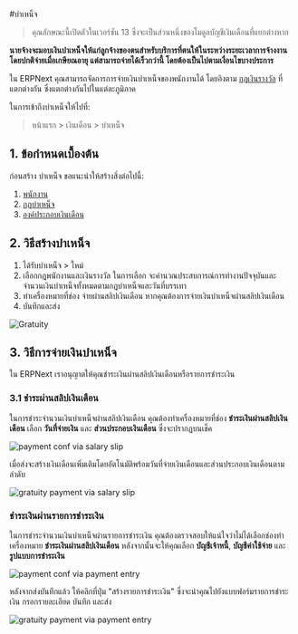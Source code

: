 <!-- add-breadcrumbs -->
#บำเหน็จ

> คุณลักษณะนี้เปิดตัวในเวอร์ชัน 13 ซึ่งจะเป็นส่วนหนึ่งของโมดูลบัญชีเงินเดือนที่แยกต่างหาก

**นายจ้างจะมอบเงินบำเหน็จให้แก่ลูกจ้างของตนสำหรับบริการที่ตนให้ในระหว่างระยะเวลาการจ้างงาน โดยปกติจ่ายเมื่อเกษียณอายุ แต่สามารถจ่ายได้เร็วกว่านี้ โดยต้องเป็นไปตามเงื่อนไขบางประการ**

ใน ERPNext คุณสามารถจัดการการจ่ายเงินบำเหน็จของพนักงานได้ โดยอิงตาม [กฎเงินรางวัล](/docs/user/manual/th/human-resources/gratuity) ที่แตกต่างกัน ซึ่งแตกต่างกันไปในแต่ละภูมิภาค

ในการเข้าถึงบำเหน็จให้ไปที่:

> หน้าแรก > เงินเดือน > บำเหน็จ

## 1. ข้อกำหนดเบื้องต้น

ก่อนสร้าง บำเหน็จ ขอแนะนำให้สร้างสิ่งต่อไปนี้:

1. [พนักงาน](/docs/user/manual/th/human-resources/employee)
1. [กฎบำเหน็จ](/docs/user/manual/th/human-resources/gratuity)
1. [องค์ประกอบเงินเดือน](/docs/user/manual/th/human-resources/salary-component)

## 2. วิธีสร้างบำเหน็จ

1. ได้รับบำเหน็จ > ใหม่
1. เลือกกฎพนักงานและเงินรางวัล ในการเลือก จะคำนวณประสบการณ์การทำงานปัจจุบันและจำนวนเงินบำเหน็จทั้งหมดตามกฎบำเหน็จและวันที่บรรเทา
1. ทำเครื่องหมายที่ช่อง จ่ายผ่านสลิปเงินเดือน หากคุณต้องการจ่ายเงินบำเหน็จผ่านสลิปเงินเดือน
1. บันทึกและส่ง

<img class="screenshot" alt="Gratuity" src="{{docs_base_url}}/assets/img/human-resources/gratuity.png">

## 3. วิธีการจ่ายเงินบำเหน็จ

ใน ERPNext เราอนุญาตให้คุณชำระเงินผ่านสลิปเงินเดือนหรือรายการชำระเงิน

### 3.1 ชำระผ่านสลิปเงินเดือน
ในการชำระจำนวนเงินบำเหน็จผ่านสลิปเงินเดือน คุณต้องทำเครื่องหมายที่ช่อง **ชำระเงินผ่านสลิปเงินเดือน** เลือก **วันที่จ่ายเงิน** และ **ส่วนประกอบเงินเดือน** ซึ่งจะปรากฏบนเช็ค

<img class="screenshot" alt="payment conf via salary slip" src="{{docs_base_url}}/assets/img/human-resources/payment-conf-via-salary-slip.png">

เมื่อส่งจะสร้างเงินเดือนเพิ่มเติมโดยอัตโนมัติพร้อมวันที่จ่ายเงินเดือนและส่วนประกอบเงินเดือนตามลำดับ

<img class="screenshot" alt="gratuity payment via salary slip" src="{{docs_base_url}}/assets/img/human-resources/gratuity-payment-via-salary-slip.png">

### ชำระเงินผ่านรายการชำระเงิน
ในการชำระจำนวนเงินบำเหน็จผ่านรายการชำระเงิน คุณต้องตรวจสอบให้แน่ใจว่าไม่ได้เลือกช่องทำเครื่องหมาย **ชำระเงินผ่านสลิปเงินเดือน** หลังจากนั้นจะให้คุณเลือก **บัญชีเจ้าหนี้**, **บัญชีค่าใช้จ่าย** และ **รูปแบบการชำระเงิน**

<img class="screenshot" alt="payment conf via payment entry" src="{{docs_base_url}}/assets/img/human-resources/payment-conf-via-payment-entry.png">

หลังจากส่งบันทึกแล้ว ให้คลิกที่ปุ่ม "สร้างรายการชำระเงิน" ซึ่งจะนำคุณไปยังแบบฟอร์มรายการชำระเงิน กรอกรายละเอียด บันทึก และส่ง

<img class="screenshot" alt="gratuity payment via payment entry" src="{{docs_base_url}}/assets/img/human-resources/gratuity-payment-via-payment-entry.png">
